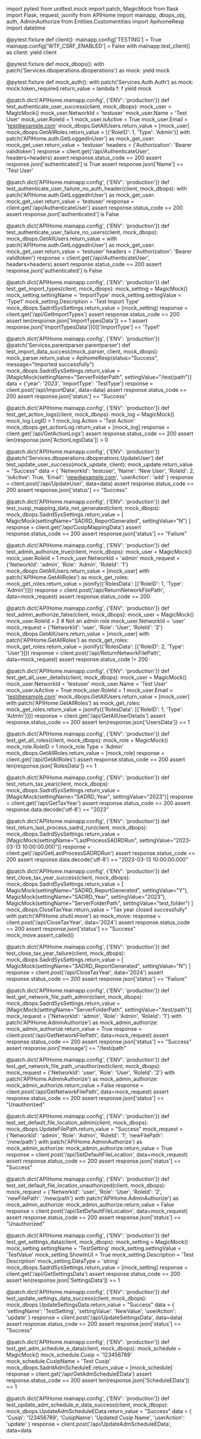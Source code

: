 import pytest
from unittest.mock import patch, MagicMock
from flask import Flask, request, jsonify
from APIHome import mainapp, dbops_obj, auth, AdminAuthorize
from Entities.Customentities import ApihomeResp
import datetime

@pytest.fixture
def client():
    mainapp.config['TESTING'] = True
    mainapp.config['WTF_CSRF_ENABLED'] = False
    with mainapp.test_client() as client:
        yield client

@pytest.fixture
def mock_dbops():
    with patch('Services.dboperations.dboperations') as mock:
        yield mock

@pytest.fixture
def mock_auth():
    with patch('Services.Auth.Auth') as mock:
        mock.token_required.return_value = lambda f: f
        yield mock

@patch.dict('APIHome.mainapp.config', {'ENV': 'production'})
def test_authenticate_user_success(client, mock_dbops):
    mock_user = MagicMock()
    mock_user.NetworkId = 'testuser'
    mock_user.Name = 'Test User'
    mock_user.RoleId = 1
    mock_user.isActive = True
    mock_user.Email = 'test@example.com'
    mock_dbops.GetAllUsers.return_value = [mock_user]
    mock_dbops.GetAllRoles.return_value = [{'RoleID': 1, 'Type': 'Admin'}]
    with patch('APIHome.auth.GetLoggedInUser') as mock_get_user:
        mock_get_user.return_value = 'testuser'
        headers = {'Authorization': 'Bearer validtoken'}
        response = client.get('/api/AuthenticateUser', headers=headers)
    assert response.status_code == 200
    assert response.json['authenticated'] is True
    assert response.json['Name'] == 'Test User'

@patch.dict('APIHome.mainapp.config', {'ENV': 'production'})
def test_authenticate_user_failure_no_auth_header(client, mock_dbops):
    with patch('APIHome.auth.GetLoggedInUser') as mock_get_user:
        mock_get_user.return_value = 'testuser'
        response = client.get('/api/AuthenticateUser')
    assert response.status_code == 200
    assert response.json['authenticated'] is False

@patch.dict('APIHome.mainapp.config', {'ENV': 'production'})
def test_authenticate_user_failure_no_users(client, mock_dbops):
    mock_dbops.GetAllUsers.return_value =
    with patch('APIHome.auth.GetLoggedInUser') as mock_get_user:
        mock_get_user.return_value = 'testuser'
        headers = {'Authorization': 'Bearer validtoken'}
        response = client.get('/api/AuthenticateUser', headers=headers)
    assert response.status_code == 200
    assert response.json['authenticated'] is False

@patch.dict('APIHome.mainapp.config', {'ENV': 'production'})
def test_get_import_types(client, mock_dbops):
    mock_setting = MagicMock()
    mock_setting.settingName = 'ImportType'
    mock_setting.settingValue = 'Type1'
    mock_setting.Description = 'Test Import Type'
    mock_dbops.SadrdSysSettings.return_value = [mock_setting]
    response = client.get('/api/GetImportTypes')
    assert response.status_code == 200
    assert len(response.json['ImportTypesData']) == 1
    assert response.json['ImportTypesData'][0]['ImportType'] == 'Type1'

@patch.dict('APIHome.mainapp.config', {'ENV': 'production'})
@patch('Services.parentparser.parentparser')
def test_import_data_success(mock_parser, client, mock_dbops):
    mock_parser.return_value = ApihomeResp(status="Success", message="Imported successfully")
    mock_dbops.SadrdSysSettings.return_value = [MagicMock(settingName="ServerFolderPath", settingValue="/test/path")]
    data = {'year': '2023', 'importType': 'TestType'}
    response = client.post('/api/ImportData', data=data)
    assert response.status_code == 200
    assert response.json['status'] == "Success"

@patch.dict('APIHome.mainapp.config', {'ENV': 'production'})
def test_get_action_logs(client, mock_dbops):
    mock_log = MagicMock()
    mock_log.LogID = 1
    mock_log.Action = 'Test Action'
    mock_dbops.get_actionLog.return_value = [mock_log]
    response = client.get('/api/GetActionLogs')
    assert response.status_code == 200
    assert len(response.json['ActionLogsData']) > 0

@patch.dict('APIHome.mainapp.config', {'ENV': 'production'})
@patch('Services.dboperations.dboperations.UpdateUser')
def test_update_user_success(mock_update, client):
    mock_update.return_value = "Success"
    data = {
        'NetworkId': 'testuser',
        'Name': 'New User',
        'RoleId': 2,
        'isActive': True,
        'Email': 'new@example.com',
        'userAction': 'add'
    }
    response = client.post('/api/UpdateUser', data=data)
    assert response.status_code == 200
    assert response.json['status'] == "Success"

@patch.dict('APIHome.mainapp.config', {'ENV': 'production'})
def test_cusip_mapping_data_not_generated(client, mock_dbops):
    mock_dbops.SadrdSysSettings.return_value = [
        MagicMock(settingName="SADRD_ReportGenerated", settingValue="N")
    ]
    response = client.get('/api/CusipMappingData')
    assert response.status_code == 200
    assert response.json['status'] == "Failure"

@patch.dict('APIHome.mainapp.config', {'ENV': 'production'})
def test_admin_authorize_true(client, mock_dbops):
    mock_user = MagicMock()
    mock_user.RoleId = 1
    mock_user.NetworkId = 'admin'
    mock_request = {'NetworkId': 'admin', 'Role': 'Admin', 'RoleId': '1'}
    mock_dbops.GetAllUsers.return_value = [mock_user]
    with patch('APIHome.GetAllRoles') as mock_get_roles:
        mock_get_roles.return_value = jsonify({'RolesData': [{'RoleID': 1, 'Type': 'Admin'}]})
        response = client.post('/api/ReturnNetworkFilePath', data=mock_request)
        assert response.status_code == 200

@patch.dict('APIHome.mainapp.config', {'ENV': 'production'})
def test_admin_authorize_false(client, mock_dbops):
    mock_user = MagicMock()
    mock_user.RoleId = 2  # Not an admin role
    mock_user.NetworkId = 'user'
    mock_request = {'NetworkId': 'user', 'Role': 'User', 'RoleId': '2'}
    mock_dbops.GetAllUsers.return_value = [mock_user]
    with patch('APIHome.GetAllRoles') as mock_get_roles:
        mock_get_roles.return_value = jsonify({'RolesData': [{'RoleID': 2, 'Type': 'User'}]})
        response = client.post('/api/ReturnNetworkFilePath', data=mock_request)
        assert response.status_code != 200

@patch.dict('APIHome.mainapp.config', {'ENV': 'production'})
def test_get_all_user_details(client, mock_dbops):
    mock_user = MagicMock()
    mock_user.NetworkId = 'testuser'
    mock_user.Name = 'Test User'
    mock_user.isActive = True
    mock_user.RoleId = 1
    mock_user.Email = 'test@example.com'
    mock_dbops.GetAllUsers.return_value = [mock_user]
    with patch('APIHome.GetAllRoles') as mock_get_roles:
        mock_get_roles.return_value = jsonify({'RolesData': [{'RoleID': 1, 'Type': 'Admin'}]})
        response = client.get('/api/GetAllUserDetails')
        assert response.status_code == 200
        assert len(response.json['UsersData']) == 1

@patch.dict('APIHome.mainapp.config', {'ENV': 'production'})
def test_get_all_roles(client, mock_dbops):
    mock_role = MagicMock()
    mock_role.RoleID = 1
    mock_role.Type = 'Admin'
    mock_dbops.GetAllRoles.return_value = [mock_role]
    response = client.get('/api/GetAllRoles')
    assert response.status_code == 200
    assert len(response.json['RolesData']) == 1

@patch.dict('APIHome.mainapp.config', {'ENV': 'production'})
def test_return_tax_year(client, mock_dbops):
    mock_dbops.SadrdSysSettings.return_value = [MagicMock(settingName="SADRD_Year", settingValue="2023")]
    response = client.get('/api/GetTaxYear')
    assert response.status_code == 200
    assert response.data.decode('utf-8') == "2023"

@patch.dict('APIHome.mainapp.config', {'ENV': 'production'})
def test_return_last_process_sadrd_run(client, mock_dbops):
    mock_dbops.SadrdSysSettings.return_value = [MagicMock(settingName="LastProcessSADRDRun", settingValue="2023-03-13 10:00:00.000")]
    response = client.get('/api/GetLastProcessSADRDRun')
    assert response.status_code == 200
    assert response.data.decode('utf-8') == "2023-03-13 10:00:00.000"

@patch.dict('APIHome.mainapp.config', {'ENV': 'production'})
def test_close_tax_year_success(client, mock_dbops):
    mock_dbops.SadrdSysSettings.return_value = [
        MagicMock(settingName="SADRD_ReportGenerated", settingValue="Y"),
        MagicMock(settingName="SADRD_Year", settingValue="2023"),
        MagicMock(settingName="ServerFolderPath", settingValue="test_folder")
    ]
    mock_dbops.CloseTaxYear.return_value = "Tax year closed successfully"
    with patch('APIHome.shutil.move') as mock_move:
        response = client.post('/api/CloseTaxYear', data='2024')
        assert response.status_code == 200
        assert response.json['status'] == "Success"
        mock_move.assert_called()

@patch.dict('APIHome.mainapp.config', {'ENV': 'production'})
def test_close_tax_year_failure(client, mock_dbops):
    mock_dbops.SadrdSysSettings.return_value = [
        MagicMock(settingName="SADRD_ReportGenerated", settingValue="N")
    ]
    response = client.post('/api/CloseTaxYear', data='2024')
    assert response.status_code == 200
    assert response.json['status'] == "Failure"

@patch.dict('APIHome.mainapp.config', {'ENV': 'production'})
def test_get_network_file_path_admin(client, mock_dbops):
    mock_dbops.SadrdSysSettings.return_value = [MagicMock(settingName="ServerFolderPath", settingValue="/test/path")]
    mock_request = {'NetworkId': 'admin', 'Role': 'Admin', 'RoleId': '1'}
    with patch('APIHome.AdminAuthorize') as mock_admin_authorize:
        mock_admin_authorize.return_value = True
        response = client.post('/api/GetNetworkFilePath', data=mock_request)
        assert response.status_code == 200
        assert response.json['status'] == "Success"
        assert response.json['message'] == "/test/path"

@patch.dict('APIHome.mainapp.config', {'ENV': 'production'})
def test_get_network_file_path_unauthorized(client, mock_dbops):
    mock_request = {'NetworkId': 'user', 'Role': 'User', 'RoleId': '2'}
    with patch('APIHome.AdminAuthorize') as mock_admin_authorize:
        mock_admin_authorize.return_value = False
        response = client.post('/api/GetNetworkFilePath', data=mock_request)
        assert response.status_code == 200
        assert response.json['status'] == "Unauthorized"

@patch.dict('APIHome.mainapp.config', {'ENV': 'production'})
def test_set_default_file_location_admin(client, mock_dbops):
    mock_dbops.UpdateFilePath.return_value = "Success"
    mock_request = {'NetworkId': 'admin', 'Role': 'Admin', 'RoleId': '1', 'newFilePath': '/new/path'}
    with patch('APIHome.AdminAuthorize') as mock_admin_authorize:
        mock_admin_authorize.return_value = True
        response = client.post('/api/SetDefaultFileLocation', data=mock_request)
        assert response.status_code == 200
        assert response.json['status'] == "Success"

@patch.dict('APIHome.mainapp.config', {'ENV': 'production'})
def test_set_default_file_location_unauthorized(client, mock_dbops):
    mock_request = {'NetworkId': 'user', 'Role': 'User', 'RoleId': '2', 'newFilePath': '/new/path'}
    with patch('APIHome.AdminAuthorize') as mock_admin_authorize:
        mock_admin_authorize.return_value = False
        response = client.post('/api/SetDefaultFileLocation', data=mock_request)
        assert response.status_code == 200
        assert response.json['status'] == "Unauthorized"

@patch.dict('APIHome.mainapp.config', {'ENV': 'production'})
def test_get_settings_data(client, mock_dbops):
    mock_setting = MagicMock()
    mock_setting.settingName = 'TestSetting'
    mock_setting.settingValue = 'TestValue'
    mock_setting.ShowInUI = True
    mock_setting.Description = 'Test Description'
    mock_setting.DataType = 'string'
    mock_dbops.SadrdSysSettings.return_value = [mock_setting]
    response = client.get('/api/GetSettingsData')
    assert response.status_code == 200
    assert len(response.json['SettingsData']) == 1

@patch.dict('APIHome.mainapp.config', {'ENV': 'production'})
def test_update_settings_data_success(client, mock_dbops):
    mock_dbops.UpdateSettingsData.return_value = "Success"
    data = {
        'settingName': 'TestSetting',
        'settingValue': 'NewValue',
        'userAction': 'update'
    }
    response = client.post('/api/UpdateSettingsData', data=data)
    assert response.status_code == 200
    assert response.json['status'] == "Success"

@patch.dict('APIHome.mainapp.config', {'ENV': 'production'})
def test_get_adm_schedule_e_data(client, mock_dbops):
    mock_schedule = MagicMock()
    mock_schedule.Cusip = '123456789'
    mock_schedule.CusipName = 'Test Cusip'
    mock_dbops.SadrdAdmScheduleE.return_value = [mock_schedule]
    response = client.get('/api/GetAdmScheduleEData')
    assert response.status_code == 200
    assert len(response.json['ScheduleEData']) == 1

@patch.dict('APIHome.mainapp.config', {'ENV': 'production'})
def test_update_adm_schedule_e_data_success(client, mock_dbops):
    mock_dbops.UpdateAdmScheduleEData.return_value = "Success"
    data = {
        'Cusip': '123456789',
        'CusipName': 'Updated Cusip Name',
        'userAction': 'update'
    }
    response = client.post('/api/UpdateAdmScheduleEData', data=data
